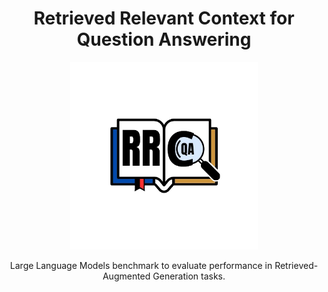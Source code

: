 <h1 align="center">Retrieved Relevant Context for Question Answering</h1>

<p align="center">
  <img src="asset/RRCQA.png" style="width:300px;height:auto">
</p>

<p align="center">
  Large Language Models benchmark to evaluate performance in Retrieved-Augmented Generation tasks.
</p>
